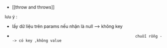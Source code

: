 

- [[throw and throws]]

lưu ý : 
- lấy dữ liệu trên params nếu nhận là null --> không key
-                                                            chuỗi rỗng --> có key ,không value

